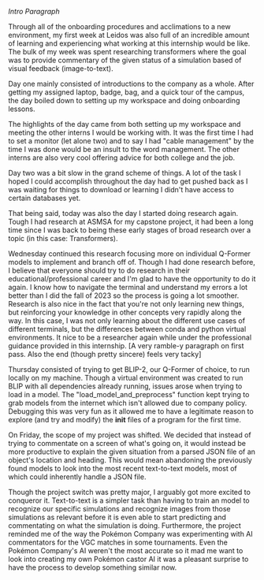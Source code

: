 

_Intro Paragraph_

Through all of the onboarding procedures and acclimations to a new environment, my first week at Leidos was also full of an incredible amount of learning and experiencing what working at this internship would be like. The bulk of my week was spent researching transformers where the goal was to provide commentary of the given status of a simulation based of visual feedback (image-to-text).

Day one mainly consisted of introductions to the company as a whole. After getting my assigned laptop, badge, bag, and a quick tour of the campus, the day boiled down to setting up my workspace and doing onboarding lessons. 

The highlights of the day came from both setting up my workspace and meeting the other interns I would be working with. It was the first time I had to set a monitor (let alone two) and to say I had "cable management"  by the time I was done would be an insult to the word management. The other interns are also very cool offering advice for both college and the job.

Day two was a bit slow in the grand scheme of things. A lot of the task I hoped I could accomplish throughout the day had to get pushed back as I was waiting for things to download or learning I didn't have access to certain databases yet. 

That being said, today was also the day I started doing research again. Tough I had research at ASMSA for my capstone project, it had been a long time since I was back to being these early stages of broad research over a topic (in this case: Transformers). 

Wednesday continued this research focusing more on individual Q-Former models to implement and branch off of. Though I had done research before, I believe that everyone should try to do research in their educational/professional career and I'm glad to have the opportunity to do it again. I know how to navigate the terminal and understand my errors a lot better than I did the fall of 2023 so the process is going a lot smoother. Research is also nice in the fact that you're not only learning new things, but reinforcing your knowledge in other concepts very rapidly along the way. In this case, I was not only learning about the different use cases of different terminals, but the differences between conda and python virtual environments. It nice to be a researcher again while under the professional guidance provided in this internship. [A very ramble-y paragraph on first pass. Also the end (though pretty sincere) feels very tacky]

Thursday consisted of trying to get BLIP-2, our Q-Former of choice, to run locally on my machine. Though a virtual environment was created to run BLIP with all dependencies already running, issues arose when trying to load in a model. The "load_model_and_preprocess" function kept trying to grab models from the internet which isn't allowed due to company policy. Debugging this was very fun as it allowed me to have a legitimate reason to explore (and try and modify) the __init__ files of a program for the first time.

On Friday, the scope of my project was shifted. We decided that instead of trying to commentate on a screen of what's going on, it would instead be more productive to explain the given situation from a parsed JSON file of an object's location and heading. This would mean abandoning the previously found models to look into the most recent text-to-text models, most of which could inherently handle a JSON file. 

Though the project switch was pretty major, I arguably got more excited to conqueror it. Text-to-text is a simpler task than having to train an model to recognize our specific simulations and recognize images from those simulations as relevant before it is even able to start predicting and commentating on what the simulation is doing. Furthermore, the project reminded me of the way the Pokémon Company was experimenting with AI commentators for the VGC matches in some tournaments. Even the Pokémon Company's AI weren't the most accurate so it mad me want to look into creating my own Pokémon castor AI it was a pleasant surprise to have the process to develop something similar now. 
